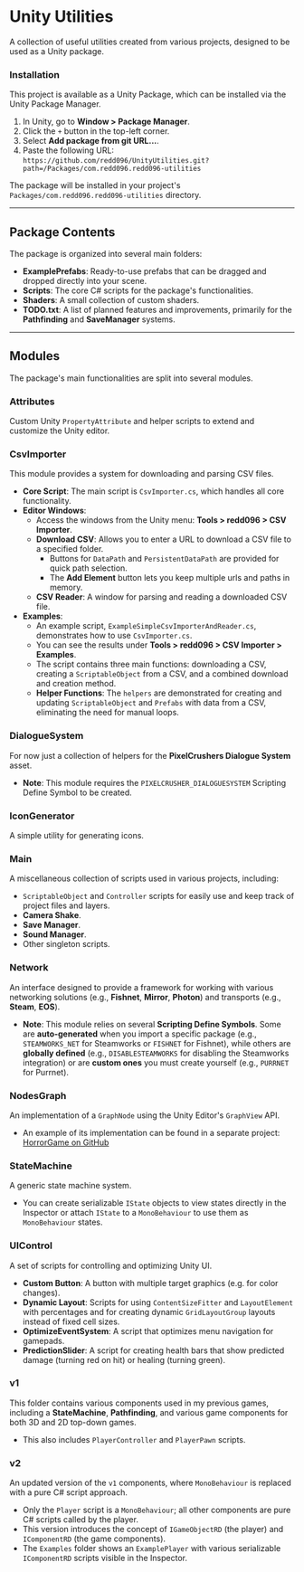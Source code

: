 # Unity Utilities

A collection of useful utilities created from various projects, designed to be used as a Unity package.

### Installation
This project is available as a Unity Package, which can be installed via the Unity Package Manager.

1. In Unity, go to **Window > Package Manager**.
2. Click the `+` button in the top-left corner.
3. Select **Add package from git URL...**.
4. Paste the following URL:
   `https://github.com/redd096/UnityUtilities.git?path=/Packages/com.redd096.redd096-utilities`

The package will be installed in your project's `Packages/com.redd096.redd096-utilities` directory.

---

## Package Contents

The package is organized into several main folders:

* **ExamplePrefabs**: Ready-to-use prefabs that can be dragged and dropped directly into your scene.
* **Scripts**: The core C# scripts for the package's functionalities.
* **Shaders**: A small collection of custom shaders.
* **TODO.txt**: A list of planned features and improvements, primarily for the **Pathfinding** and **SaveManager** systems.

---

## Modules

The package's main functionalities are split into several modules.

### Attributes
Custom Unity `PropertyAttribute` and helper scripts to extend and customize the Unity editor.

### CsvImporter
This module provides a system for downloading and parsing CSV files.

* **Core Script**: The main script is `CsvImporter.cs`, which handles all core functionality.
* **Editor Windows**:
    * Access the windows from the Unity menu: **Tools > redd096 > CSV Importer**.
    * **Download CSV**: Allows you to enter a URL to download a CSV file to a specified folder.
        * Buttons for `DataPath` and `PersistentDataPath` are provided for quick path selection.
        * The **Add Element** button lets you keep multiple urls and paths in memory.
    * **CSV Reader**: A window for parsing and reading a downloaded CSV file.
* **Examples**:
    * An example script, `ExampleSimpleCsvImporterAndReader.cs`, demonstrates how to use `CsvImporter.cs`.
    * You can see the results under **Tools > redd096 > CSV Importer > Examples**.
    * The script contains three main functions: downloading a CSV, creating a `ScriptableObject` from a CSV, and a combined download and creation method.
    * **Helper Functions**: The `helpers` are demonstrated for creating and updating `ScriptableObject` and `Prefabs` with data from a CSV, eliminating the need for manual loops.

### DialogueSystem
For now just a collection of helpers for the **PixelCrushers Dialogue System** asset. 

* **Note**: This module requires the `PIXELCRUSHER_DIALOGUESYSTEM` Scripting Define Symbol to be created.

### IconGenerator
A simple utility for generating icons.

### Main
A miscellaneous collection of scripts used in various projects, including:
* `ScriptableObject` and `Controller` scripts for easily use and keep track of project files and layers.
* **Camera Shake**.
* **Save Manager**.
* **Sound Manager**.
* Other singleton scripts.

### Network
An interface designed to provide a framework for working with various networking solutions (e.g., **Fishnet**, **Mirror**, **Photon**) and transports (e.g., **Steam**, **EOS**).

* **Note**: This module relies on several **Scripting Define Symbols**. Some are **auto-generated** when you import a specific package (e.g., `STEAMWORKS_NET` for Steamworks or `FISHNET` for Fishnet), while others are **globally defined** (e.g., `DISABLESTEAMWORKS` for disabling the Steamworks integration) or are **custom ones** you must create yourself (e.g., `PURRNET` for Purrnet).

### NodesGraph
An implementation of a `GraphNode` using the Unity Editor's `GraphView` API.
* An example of its implementation can be found in a separate project: [HorrorGame on GitHub](https://github.com/redd096/HorrorGame/tree/main/Assets/_Project/Scripts/GraphsEditor)

### StateMachine
A generic state machine system.
* You can create serializable `IState` objects to view states directly in the Inspector or attach `IState` to a `MonoBehaviour` to use them as `MonoBehaviour` states.

### UIControl
A set of scripts for controlling and optimizing Unity UI.
* **Custom Button**: A button with multiple target graphics (e.g. for color changes).
* **Dynamic Layout**: Scripts for using `ContentSizeFitter` and `LayoutElement` with percentages and for creating dynamic `GridLayoutGroup` layouts instead of fixed cell sizes.
* **OptimizeEventSystem**: A script that optimizes menu navigation for gamepads.
* **PredictionSlider**: A script for creating health bars that show predicted damage (turning red on hit) or healing (turning green).

### v1
This folder contains various components used in my previous games, including a **StateMachine**, **Pathfinding**, and various game components for both 3D and 2D top-down games.
* This also includes `PlayerController` and `PlayerPawn` scripts.

### v2
An updated version of the `v1` components, where `MonoBehaviour` is replaced with a pure C# script approach.
* Only the `Player` script is a `MonoBehaviour`; all other components are pure C# scripts called by the player.
* This version introduces the concept of `IGameObjectRD` (the player) and `IComponentRD` (the game components).
* The `Examples` folder shows an `ExamplePlayer` with various serializable `IComponentRD` scripts visible in the Inspector.
